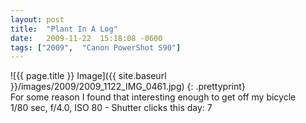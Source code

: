 ```yaml
---
layout: post
title:  "Plant In A Log"
date:   2009-11-22  15:18:08 -0600
tags: ["2009",  "Canon PowerShot S90"]
---
```

![{{ page.title }} Image]({{ site.baseurl }}/images/2009/2009_1122_IMG_0461.jpg)
{: .prettyprint}  
For some reason I found that interesting enough to get off my bicycle  
1/80 sec, f/4.0, ISO 80 - Shutter clicks this day: 7